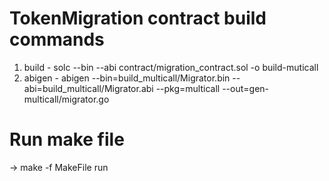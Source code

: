 # TokenMigration contract build commands

1. build - solc --bin --abi contract/migration_contract.sol -o build-muticall
2. abigen - abigen --bin=build_multicall/Migrator.bin --abi=build_multicall/Migrator.abi --pkg=multicall --out=gen-multicall/migrator.go

# Run make file

-> make -f MakeFile run
